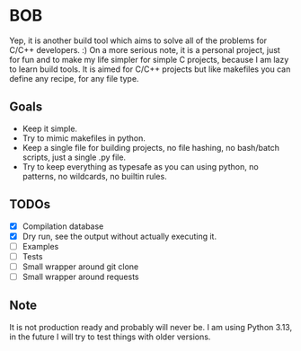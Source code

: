 # BOB

Yep, it is another build tool which aims to solve all of the problems for C/C++ developers. :)
On a more serious note, it is a personal project, just for fun and to make my life simpler for 
simple C projects, because I am lazy to learn build tools. It is aimed for C/C++ projects but like
makefiles you can define any recipe, for any file type.

## Goals

- Keep it simple.
- Try to mimic makefiles in python.
- Keep a single file for building projects, no file hashing, no bash/batch scripts, just a single .py file.
- Try to keep everything as typesafe as you can using python, no patterns, no wildcards, no builtin rules.

## TODOs

- [x] Compilation database 
- [x] Dry run, see the output without actually executing it.
- [ ] Examples
- [ ] Tests
- [ ] Small wrapper around git clone
- [ ] Small wrapper around requests

## Note

It is not production ready and probably will never be. I am using Python 3.13, in the future I will try to test 
things with older versions.

